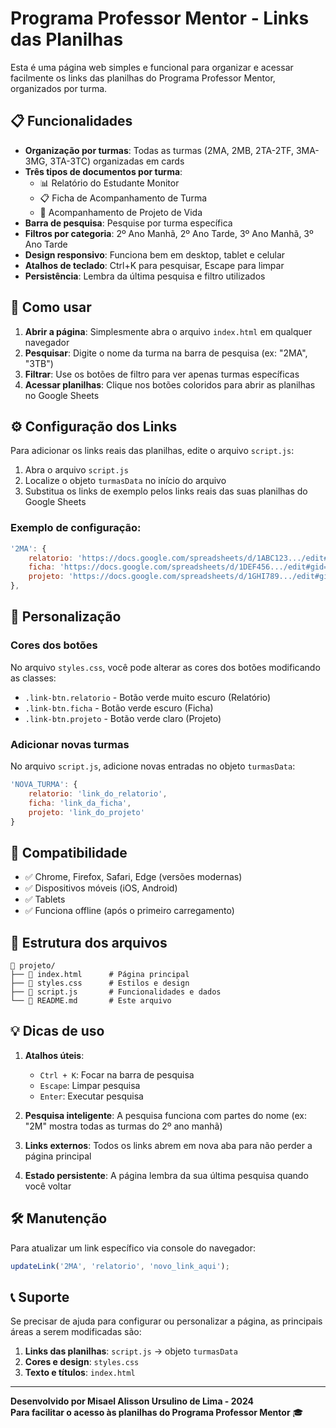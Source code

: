 # Programa Professor Mentor - Links das Planilhas

Esta é uma página web simples e funcional para organizar e acessar facilmente os links das planilhas do Programa Professor Mentor, organizados por turma.

## 📋 Funcionalidades

- **Organização por turmas**: Todas as turmas (2MA, 2MB, 2TA-2TF, 3MA-3MG, 3TA-3TC) organizadas em cards
- **Três tipos de documentos por turma**:
  - 📊 Relatório do Estudante Monitor
  - 📋 Ficha de Acompanhamento de Turma
  - 🎯 Acompanhamento de Projeto de Vida
- **Barra de pesquisa**: Pesquise por turma específica
- **Filtros por categoria**: 2º Ano Manhã, 2º Ano Tarde, 3º Ano Manhã, 3º Ano Tarde
- **Design responsivo**: Funciona bem em desktop, tablet e celular
- **Atalhos de teclado**: Ctrl+K para pesquisar, Escape para limpar
- **Persistência**: Lembra da última pesquisa e filtro utilizados

## 🚀 Como usar

1. **Abrir a página**: Simplesmente abra o arquivo `index.html` em qualquer navegador
2. **Pesquisar**: Digite o nome da turma na barra de pesquisa (ex: "2MA", "3TB")
3. **Filtrar**: Use os botões de filtro para ver apenas turmas específicas
4. **Acessar planilhas**: Clique nos botões coloridos para abrir as planilhas no Google Sheets

## ⚙️ Configuração dos Links

Para adicionar os links reais das planilhas, edite o arquivo `script.js`:

1. Abra o arquivo `script.js`
2. Localize o objeto `turmasData` no início do arquivo
3. Substitua os links de exemplo pelos links reais das suas planilhas do Google Sheets

### Exemplo de configuração:

```javascript
'2MA': {
    relatorio: 'https://docs.google.com/spreadsheets/d/1ABC123.../edit#gid=0',
    ficha: 'https://docs.google.com/spreadsheets/d/1DEF456.../edit#gid=0',
    projeto: 'https://docs.google.com/spreadsheets/d/1GHI789.../edit#gid=0'
},
```

## 🎨 Personalização

### Cores dos botões
No arquivo `styles.css`, você pode alterar as cores dos botões modificando as classes:
- `.link-btn.relatorio` - Botão verde muito escuro (Relatório)
- `.link-btn.ficha` - Botão verde escuro (Ficha)
- `.link-btn.projeto` - Botão verde claro (Projeto)

### Adicionar novas turmas
No arquivo `script.js`, adicione novas entradas no objeto `turmasData`:

```javascript
'NOVA_TURMA': {
    relatorio: 'link_do_relatorio',
    ficha: 'link_da_ficha',
    projeto: 'link_do_projeto'
}
```

## 📱 Compatibilidade

- ✅ Chrome, Firefox, Safari, Edge (versões modernas)
- ✅ Dispositivos móveis (iOS, Android)
- ✅ Tablets
- ✅ Funciona offline (após o primeiro carregamento)

## 🔧 Estrutura dos arquivos

```
📁 projeto/
├── 📄 index.html      # Página principal
├── 📄 styles.css      # Estilos e design
├── 📄 script.js       # Funcionalidades e dados
└── 📄 README.md       # Este arquivo
```

## 💡 Dicas de uso

1. **Atalhos úteis**:
   - `Ctrl + K`: Focar na barra de pesquisa
   - `Escape`: Limpar pesquisa
   - `Enter`: Executar pesquisa

2. **Pesquisa inteligente**: A pesquisa funciona com partes do nome (ex: "2M" mostra todas as turmas do 2º ano manhã)

3. **Links externos**: Todos os links abrem em nova aba para não perder a página principal

4. **Estado persistente**: A página lembra da sua última pesquisa quando você voltar

## 🛠️ Manutenção

Para atualizar um link específico via console do navegador:
```javascript
updateLink('2MA', 'relatorio', 'novo_link_aqui');
```

## 📞 Suporte

Se precisar de ajuda para configurar ou personalizar a página, as principais áreas a serem modificadas são:

1. **Links das planilhas**: `script.js` → objeto `turmasData`
2. **Cores e design**: `styles.css`
3. **Texto e títulos**: `index.html`

---

**Desenvolvido por Misael Alisson Ursulino de Lima - 2024**  
**Para facilitar o acesso às planilhas do Programa Professor Mentor** 🎓